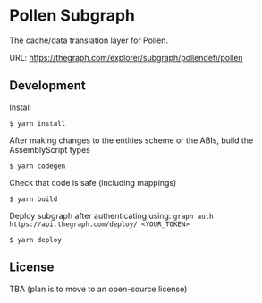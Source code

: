 # Pollen Subgraph
The cache/data translation layer for Pollen.

URL: https://thegraph.com/explorer/subgraph/pollendefi/pollen

## Development

Install

`$ yarn install`

After making changes to the entities scheme or the ABIs, build the AssemblyScript types

`$ yarn codegen`

Check that code is safe (including mappings)

`$ yarn build`

Deploy subgraph after authenticating using: `graph auth https://api.thegraph.com/deploy/ <YOUR_TOKEN>`

`$ yarn deploy`

## License

TBA (plan is to move to an open-source license)


